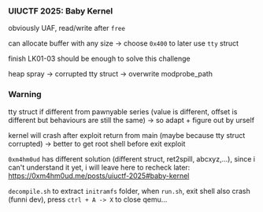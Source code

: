 ### UIUCTF 2025: Baby Kernel

obviously UAF, read/write after `free`

can allocate buffer with any size -> choose `0x400` to later use `tty` struct

finish LK01-03 should be enough to solve this challenge

heap spray -> corrupted tty struct -> overwrite modprobe_path

### Warning

tty struct if different from pawnyable series (value is different, offset is different but behaviours are still the same) -> so adapt + figure out by urself

kernel will crash after exploit return from main (maybe because tty struct corrupted) -> better to get root shell before exit exploit

`0xm4hm0ud` has different solution (different struct, ret2spill, abcxyz,...), since i can't understand it yet, i will leave here to recheck later: https://0xm4hm0ud.me/posts/uiuctf-2025#baby-kernel

`decompile.sh` to extract `initramfs` folder, when `run.sh`, exit shell also crash (funni dev), press `ctrl + A -> X` to close qemu...